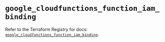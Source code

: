 # `google_cloudfunctions_function_iam_binding`

Refer to the Terraform Registry for docs: [`google_cloudfunctions_function_iam_binding`](https://registry.terraform.io/providers/hashicorp/google/5.37.0/docs/resources/cloudfunctions_function_iam_binding).
